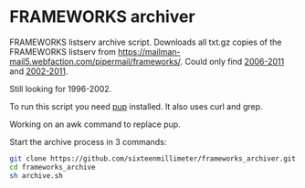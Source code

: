 # FRAMEWORKS archiver

FRAMEWORKS listserv archive script. Downloads all txt.gz copies of the FRAMEWORKS listserv from https://mailman-mail5.webfaction.com/pipermail/frameworks/. Could only find [2006-2011](http://www.hi-beam.net/fw/index.html) and [2002-2011](https://archive.org/details/archiveteam-listserv-aol-2011-11).

Still looking for 1996-2002.

To run this script you need [pup](https://github.com/ericchiang/pup) installed. It also uses curl and grep.

Working on an awk command to replace pup.

Start the archive process in 3 commands:

```bash
git clone https://github.com/sixteenmillimeter/frameworks_archiver.git
cd frameworks_archive
sh archive.sh
```
